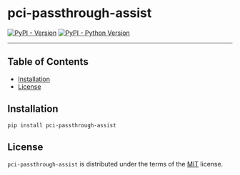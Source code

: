 # pci-passthrough-assist

[![PyPI - Version](https://img.shields.io/pypi/v/pci-passthrough-assist.svg)](https://pypi.org/project/pci-passthrough-assist)
[![PyPI - Python Version](https://img.shields.io/pypi/pyversions/pci-passthrough-assist.svg)](https://pypi.org/project/pci-passthrough-assist)

-----

## Table of Contents

- [Installation](#installation)
- [License](#license)

## Installation

```console
pip install pci-passthrough-assist
```

## License

`pci-passthrough-assist` is distributed under the terms of the [MIT](https://spdx.org/licenses/MIT.html) license.
